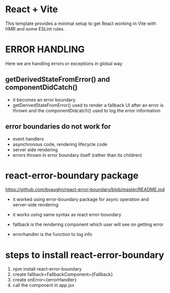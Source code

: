 # React + Vite

This template provides a minimal setup to get React working in Vite with HMR and some ESLint rules.

# ERROR HANDLING

Here we are handling errors or exceptions in global way

## getDerivedStateFromError() and componentDidCatch()

- it becomes an error boundary.
- getDerivedStateFromError() used to render a fallback UI after an error is thrown and the componentDidcatch() used to log the error information

## error boundaries do not work for

- event handlers
- asynchronous code, rendering lifecycle code
- server side rendering
- errors thrown in error boundary itself (rather than its children)

# react-error-boundary package
https://github.com/bvaughn/react-error-boundary/blob/master/README.md

- it worked using error-boundary package for async operation and server-side rendering
- it works using same syntax as react error-boundary
  <ErrorBoundary
        FallbackComponent={Fallback}
        onError={errorHandler}
        >
    <!-- ?your component -->
    </ErrorBoundary>

- fallback is the rendering component which user will see on getting error
- errorhandler is the function to log info

# steps to install react-error-boundary
1) npm install react-error-boundary
2) create fallback=FallbackComponent={Fallback}
3) create onError={errorHandler}
4) call the component in app.jsx